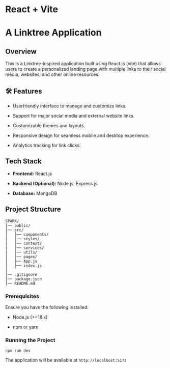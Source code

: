 # React + Vite

#  A Linktree Application

## Overview

This is a Linktree-inspired application built using React.js (vite) that allows users to create a personalized landing page with multiple links to their social media, websites, and other online resources.

## 🛠 Features

-   Userfriendly interface to manage and customize links.
    
-   Support for major social media and external website links.
    
-   Customizable themes and layouts.
    
-   Responsive design for seamless mobile and desktop experience.
    
-   Analytics tracking for link clicks.
    

## Tech Stack

-   **Frontend:** React.js
    
-   **Backend (Optional):** Node.js, Express.js
    
-   **Database:** MongoDB
    

##  Project Structure

```
SPARK/
│── public/
│── src/
│   │── components/
|   │── styles/
|   │── context/
|   │── services/
|   │── utils/
│   │── pages/
│   ├── App.js
│   ├── index.js
|  
│── .gitignore
│── package.json
│── README.md
```


### Prerequisites

Ensure you have the following installed:

-   Node.js (>=18.x)
    
-   npm or yarn
    
### Running the Project

```
npm run dev
```

The application will be available at `http://localhost:5173`

